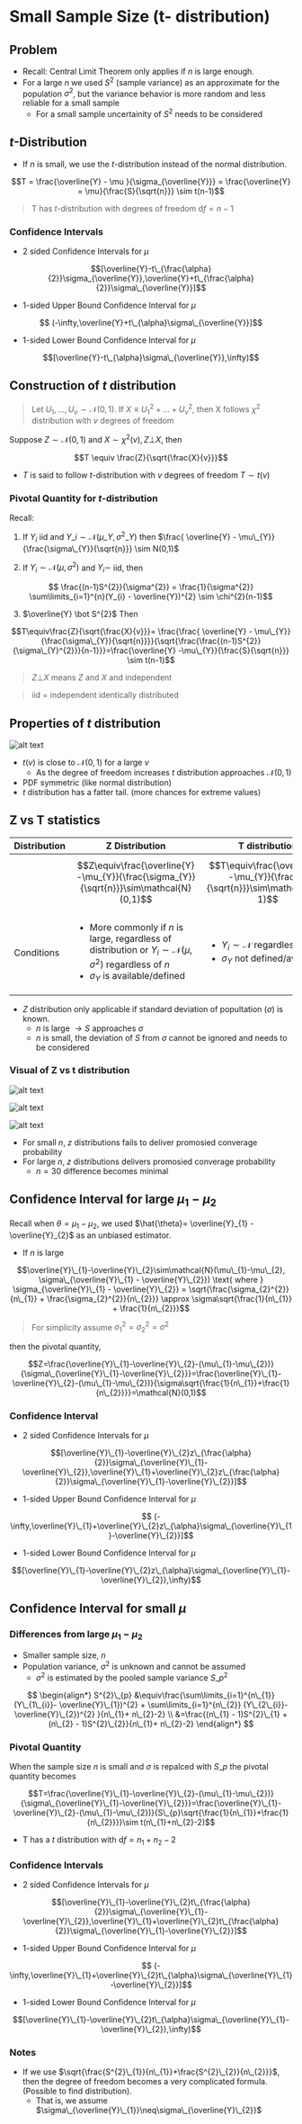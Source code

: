 # Small Sample Size (t- distribution)

## Problem
* Recall: Central Limit Theorem only applies if $n$ is large enough.
* For a large $n$ we used $S^{2}$ (sample variance) as an approximate for the population $\sigma^{2}$, but the variance behavior is more random and less reliable for a small sample
    * For a small sample uncertainity of $S^{2}$ needs to be considered

## $t$-Distribution
* If $n$ is small, we use the $t$-distribution instead of the normal distribution.

$$T =  \frac{\overline{Y} - \mu }{\sigma_{\overline{Y}}} = \frac{\overline{Y} = \mu}{\frac{S}{\sqrt{n}}} \sim t(n-1)$$

> T has $t$-distribution with degrees of freedom $\text{d}f=n-1$

### Confidence Intervals

* 2 sided Confidence Intervals for $\mu$ 

$$[\overline{Y}-t\_{\frac{\alpha}{2}}\sigma_{\overline{Y}},\overline{Y}+t\_{\frac{\alpha}{2}}\sigma\_{\overline{Y}}]$$

* 1-sided Upper Bound Confidence Interval for $\mu$

$$ (-\infty,\overline{Y}+t\_{\alpha}\sigma\_{\overline{Y}}]$$
* 1-sided Lower Bound Confidence Interval for $\mu$

$$[\overline{Y}-t\_{\alpha}\sigma\_{\overline{Y}},\infty)$$

## Construction of $t$ distribution

> Let $U_{1}, ... , U_{v} \sim \mathcal{N}(0,1)$. If $X \equiv U_{1}^{2} + ... + U_{v}^{2}$, then X follows $\chi^{2}$ distribution with $v$ degrees of freedom

Suppose $Z \sim \mathcal{N}(0,1)$ and $X \sim \chi^{2}(v), Z \bot X$, then 

$$T \equiv \frac{Z}{\sqrt{\frac{X}{v}}}$$

* $T$ is said to follow $t$-distribution with $v$ degrees of freedom
$T \sim t(v)$

### Pivotal Quantity for $t$-distribution 
Recall:
1. If $Y_{i}$ iid and $Y\_{i} \sim \mathcal{N}(\mu\_{Y}, \sigma^{2}\_{Y})$ then $\frac{ \overline{Y} - \mu\_{Y}}{\frac{\sigma\_{Y}}{\sqrt{n}}} \sim N(0,1)$

2. If $Y_{i} \sim \mathcal{N}(\mu, \sigma^{2})$ and $Y_{i} \sim$ iid, then

$$ \frac{(n-1)S^{2}}{\sigma^{2}} = \frac{1}{\sigma^{2}} \sum\limits_{i=1}^{n}(Y_{i} - \overline{Y})^{2} \sim \chi^{2}(n-1)$$

3. $\overline{Y} \bot S^{2}$
Then

$$T\equiv\frac{Z}{\sqrt{\frac{X}{v}}}= \frac{\frac{ \overline{Y} - \mu\_{Y}}{\frac{\sigma\_{Y}}{\sqrt{n}}}}{\sqrt{\frac{\frac{(n-1)S^{2}}{\sigma\_{Y}^{2}}}{n-1}}}=\frac{\overline{Y} -\mu\_{Y}}{\frac{S}{\sqrt{n}}} \sim t(n-1)$$

> $Z\bot X$ means $Z$ and $X$ and independent

> iid = independent identically distributed

## Properties of $t$ distribution

![alt text](src/t_distribution.png)

* $t(v)$ is close to $\mathcal{N}(0,1)$ for a large $v$
    * As the degree of freedom increases $t$ distribution approaches $\mathcal{N}(0,1)$
* PDF symmetric (like normal distribution)
*  $t$ distribution has a fatter tail. (more chances for extreme values)


## Z vs T statistics

| Distribution | Z Distribution | T distribution |
| --- | --- | --- |
| | $$Z\equiv\frac{\overline{Y}-\mu_{Y}}{\frac{\sigma_{Y}}{\sqrt{n}}}\sim\mathcal{N}(0,1)$$ | $$T\equiv\frac{\overline{Y}-\mu_{Y}}{\frac{S}{\sqrt{n}}}\sim\mathcal{t}(n-1)$$ |
|Conditions | <ul> <li> More commonly if $n$ is large, regardless of distribution or $Y_{i}\sim\mathcal{N}(\mu,\sigma^{2})$ regardless of $n$</li> <li>$\sigma_{Y}$ is available/defined </li></ul> | <ul><li>$Y_{i}\sim\mathcal{N}$ regardless of $n$.</li> <li> $\sigma_{Y}$ not defined/available</li></ul> |
* $Z$ distribution only applicable if standard deviation of popultation ($\sigma$) is known.
    * $n$ is large $\rightarrow S$ approaches $\sigma$
    * $n$ is small, the deviation of $S$ from $\sigma$ cannot be ignored and needs to be considered 

### Visual of Z vs t distribution

![alt text](src/z_vs_t_distribution_5.png)

![alt text](src/z_vs_t_distribution_15.png)

![alt text](src/z_vs_t_distribution_30.png)

* For small $n$, $z$ distributions fails to deliver promosied converage probability
* For large $n$, $z$ distributions delivers promosied converage probability
    * $n=30$ difference becomes minimal


## Confidence Interval for large $\mu_{1} - \mu_{2}$

Recall when $\theta = \mu_{1}-\mu_{2}$, we used $\hat{\theta}= \overline{Y}_{1} - \overline{Y}_{2}$ as an unbiased estimator.

* If $n$ is large

$$\overline{Y}\_{1}-\overline{Y}\_{2}\sim\mathcal{N}(\mu\_{1}-\mu\_{2}, \sigma\_{\overline{Y}\_{1} - \overline{Y}\_{2}}) \text{ where } \sigma_{\overline{Y}\_{1} - \overline{Y}\_{2}} = \sqrt{\frac{\sigma_{2}^{2}}{n\_{1}} + \frac{\sigma_{2}^{2}}{n\_{2}}} \approx \sigma\sqrt{\frac{1}{n\_{1}} + \frac{1}{n\_{2}}}$$

> For simplicity assume $\sigma_{1}^{2}=\sigma_{2}^{2}=\sigma^{2}$

then the pivotal quantity,

$$Z=\frac{\overline{Y}\_{1}-\overline{Y}\_{2}-(\mu\_{1}-\mu\_{2})}{\sigma\_{\overline{Y}\_{1}-\overline{Y}\_{2}}}=\frac{\overline{Y}\_{1}-\overline{Y}\_{2}-(\mu\_{1}-\mu\_{2})}{\sigma\sqrt{\frac{1}{n\_{1}}+\frac{1}{n\_{2}}}}=\mathcal{N}(0,1)$$

### Confidence Interval
* 2 sided Confidence Intervals for $\mu$ 

$$[\overline{Y}\_{1}-\overline{Y}\_{2}z\_{\frac{\alpha}{2}}\sigma\_{\overline{Y}\_{1}-\overline{Y}\_{2}},\overline{Y}\_{1}+\overline{Y}\_{2}z\_{\frac{\alpha}{2}}\sigma\_{\overline{Y}\_{1}-\overline{Y}\_{2}}]$$

* 1-sided Upper Bound Confidence Interval for $\mu$

$$ (-\infty,\overline{Y}\_{1}+\overline{Y}\_{2}z\_{\alpha}\sigma\_{\overline{Y}\_{1}-\overline{Y}\_{2}}]$$


* 1-sided Lower Bound Confidence Interval for $\mu$

$$[\overline{Y}\_{1}-\overline{Y}\_{2}z\_{\alpha}\sigma\_{\overline{Y}\_{1}-\overline{Y}\_{2}},\infty)$$


## Confidence Interval for small $\mu$

### Differences from large $\mu_{1} - \mu_{2}$
* Smaller sample size, $n$
* Population variance, $\sigma^{2}$ is unknown and cannot be assumed
    * $\sigma^{2}$ is estimated by the pooled sample variance $S\_{p}^{2}$

$$
\begin{align*}
S^{2}\_{p} &\equiv\frac{\sum\limits_{i=1}^{n\_{1}}(Y\_{1\_{i}}- \overline{Y}\_{1})^{2} + \sum\limits_{i=1}^{n\_{2}} (Y\_{2\_{i}}- \overline{Y}\_{2})^{2} }{n\_{1}+ n\_{2}-2} \\
&=\frac{(n\_{1} - 1)S^{2}\_{1} + (n\_{2} - 1)S^{2}\_{2}}{n\_{1}+ n\_{2}-2}
\end{align*}
$$
### Pivotal Quantity

When the sample size $n$ is small and $\sigma$ is repalced with $S\_{p}$ the pivotal quantity becomes

$$T=\frac{\overline{Y}\_{1}-\overline{Y}\_{2}-(\mu\_{1}-\mu\_{2})}{\sigma\_{\overline{Y}\_{1}-\overline{Y}\_{2}}}=\frac{\overline{Y}\_{1}-\overline{Y}\_{2}-(\mu\_{1}-\mu\_{2})}{S\_{p}\sqrt{\frac{1}{n\_{1}}+\frac{1}{n\_{2}}}}\sim t(n\_{1}+n\_{2}-2)$$

* T has a $t$ distribution with $\text{d}f=n_{1}+ n_{2}-2$ 

### Confidence Intervals

* 2 sided Confidence Intervals for $\mu$ 

$$[\overline{Y}\_{1}-\overline{Y}\_{2}t\_{\frac{\alpha}{2}}\sigma\_{\overline{Y}\_{1}-\overline{Y}\_{2}},\overline{Y}\_{1}+\overline{Y}\_{2}t\_{\frac{\alpha}{2}}\sigma\_{\overline{Y}\_{1}-\overline{Y}\_{2}}]$$

* 1-sided Upper Bound Confidence Interval for $\mu$

$$ (-\infty,\overline{Y}\_{1}+\overline{Y}\_{2}t\_{\alpha}\sigma\_{\overline{Y}\_{1}-\overline{Y}\_{2}}]$$


* 1-sided Lower Bound Confidence Interval for $\mu$

$$[\overline{Y}\_{1}-\overline{Y}\_{2}t\_{\alpha}\sigma\_{\overline{Y}\_{1}-\overline{Y}\_{2}},\infty)$$

### Notes

* If we use $\sqrt{\frac{S^{2}\_{1}}{n\_{1}}+\frac{S^{2}\_{2}}{n\_{2}}}$, then the degree of freedom becomes a very complicated formula. (Possible to find distribution).
    * That is, we assume $\sigma\_{\overline{Y}\_{1}}\neq\sigma\_{\overline{Y}\_{2}}$